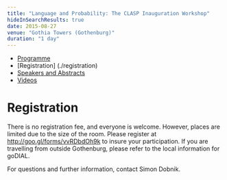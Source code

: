 ```yaml
---
title: "Language and Probability: The CLASP Inauguration Workshop"
hideInSearchResults: true
date: 2015-08-27
venue: "Gothia Towers (Gothenburg)"
duration: "1 day"
---
```


* [Programme](./programme)
* [Registration] (./registration)
* [Speakers and Abstracts](./speakers-and-abstracts)
* [Videos](./videos)

# Registration 

There is no registration fee, and everyone is welcome. However, places are limited due to the size of the room. Please register at http://goo.gl/forms/vvRDbdOh9k to insure your participation. If you are travelling from outside Gothenburg, please refer to the local information for goDIAL.

For questions and further information, contact Simon Dobnik.
